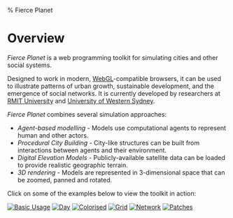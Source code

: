 % Fierce Planet

# Overview

*Fierce Planet* is a web programming toolkit for simulating cities and other social systems. 

Designed to work in modern, [WebGL](https://get.webgl.org/)-compatible browsers, it can be used to illustrate patterns of urban growth, sustainable development, and the emergence of social networks. It is currently developed by researchers at [RMIT University](http://www.rmit.edu.au) and [University of Western Sydney](http://www.uws.edu.au).

*Fierce Planet* combines several simulation approaches:

 - *Agent-based modelling* - Models use computational agents to represent human and other actors.
 - *Procedural City Building* - City-like structures can be built from interactions between agents and their environment.
 - *Digital Elevation Models* - Publicly-available satellite data can be loaded to provide realistic geographic terrain.
 - *3D rendering* - Models are represented in 3-dimensional space that can be zoomed, panned and rotated.


Click on some of the examples below to view the toolkit in action:

[![Basic Usage][2]][1]
[![Day][4]][3]
[![Colorised][6]][5]
[![Grid][8]][7]
[![Network][10]][9]
[![Patches][12]][11]


[1]: /examples/usage/basic.html
[2]: /images/usage-basic.png
[3]: /examples/usage/day.html
[4]: /images/usage-day.png
[5]: /examples/usage/colorised.html
[6]: /images/usage-colorised.png
[7]: /examples/usage/grid.html
[8]: /images/usage-grid.png
[9]: /examples/usage/networks.html
[10]: /images/usage-networks.png
[11]: /examples/usage/patch-grid.html
[12]: /images/usage-patch-grid.png

